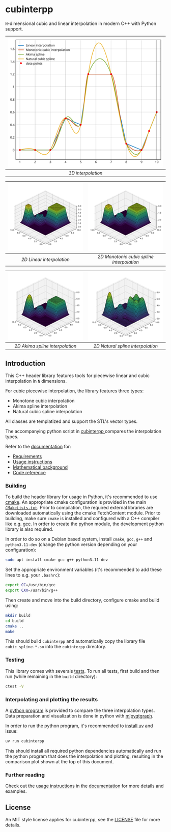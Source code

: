 # cubinterpp

`N`-dimensional cubic and linear interpolation in modern C++ with Python
support.

| ![Comparison of 1D interpolation types](docs/images/comparison_1D.svg) |
|:--:|
| *1D interpolation* |

| ![Linear interpolation](docs/images/linear_2D.png) |  ![Monotonic spline interpolation](docs/images/monotonic_2D.png) | 
|:--:|:--:| 
| *2D Linear interpolation* | *2D Monotonic cubic spline interpolation* |

| ![2D Akima spline interpolation](docs/images/akima_2D.png) |  ![2D Natural spline interpolation](docs/images/natural_spline_2D.png) | 
|:--:|:--:| 
| *2D Akima spline interpolation* | *2D Natural spline interpolation* |


## Introduction

This C++ header library features tools for piecewise linear and cubic
interpolation in `N` dimensions.

For cubic piecewise interpolation, the library features three types:

- Monotone cubic interpolation
- Akima spline interpolation 
- Natural cubic spline interpolation

All classes are templatized and support the STL's vector types.

The accompanying python script in [cubinterpp ](cubinterpp ) compares the
interpolation types.

Refer to the [documentation](https://swvanbuuren.github.io/cubinterpp/) for:

- [Requirements](https://swvanbuuren.github.io/cubinterpp/requirements/)
- [Usage instructions](https://swvanbuuren.github.io/cubinterpp/usage/)
- [Mathematical background](https://swvanbuuren.github.io/cubinterpp/theory/)
- [Code reference](https://swvanbuuren.github.io/cubinterpp/reference/)

### Building

To build the header library for usage in Python, it's recommended to use
[cmake](https://cmake.org/). An appropriate cmake configuration is provided in
the main [`CMakeLists.txt`](CMakeLists.txt). Prior to compilation, the required
external libraries are downloaded automatically using the cmake FetchContent
module. Prior to building, make sure `cmake` is installed and configured with a
C++ compiler like e.g. [gcc](https://gcc.gnu.org/). In order to create the
python module, the development python library is also required.

In order to do so on a Debian based system, install `cmake`, `gcc`, `g++` and
`python3.11-dev` (change the python version depending on your configuration):

```bash
sudo apt install cmake gcc g++ python3.11-dev
```

Set the appropriate environment variables (it's recommended to add these lines
to e.g. your `.bashrc`):

```bash
export CC=/usr/bin/gcc
export CXX=/usr/bin/g++
```

Then create and move into the build directory, configure cmake and build using:

```bash
mkdir build
cd build
cmake ..
make
```

This should build `cubinterpp` and automatically copy the library file
`cubic_spline.*.so` into the `cubinterpp` directory.

### Testing

This library comes with severals [tests](tests). To run all tests, first build
and then run (while remaining in the `build` directory):

```bash
ctest -V
```

### Interpolating and plotting the results

A [python program](cubinterpp/main.py) is provided to compare the three
interpolation types. Data preparation and visualization is done in python with
[mlpyqtgraph](https://github.com/swvanbuuren/mlpyqtgraph).

In order to run the python program, it's recommended to [install
uv](https://docs.astral.sh/uv/getting-started/installation/#standalone-installer)
and issue:

```bash
uv run cubinterpp 
```

This should install all required python dependencies automatically and run the
python program that does the interpolation and plotting, resulting in the
comparison plot shown at the top of this document.

### Further reading

Check out the [usage
instructions](https://swvanbuuren.github.io/cubinterpp/usage/) in the
[documentation](https://swvanbuuren.github.io/cubinterpp/) for more details and
examples.

## License

An MIT style license applies for cubinterpp, see the [LICENSE](LICENSE) file for
more details.
